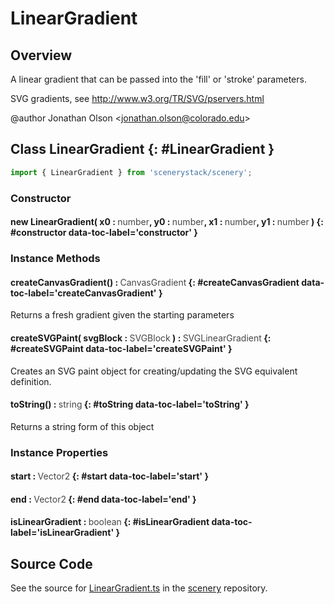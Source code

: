 # LinearGradient

## Overview

A linear gradient that can be passed into the 'fill' or 'stroke' parameters.

SVG gradients, see http://www.w3.org/TR/SVG/pservers.html

@author Jonathan Olson &lt;jonathan.olson@colorado.edu&gt;

## Class LinearGradient {: #LinearGradient }


```js
import { LinearGradient } from 'scenerystack/scenery';
```
### Constructor

#### new LinearGradient( x0 : <span style="font-weight: 400; opacity: 80%;">number</span>, y0 : <span style="font-weight: 400; opacity: 80%;">number</span>, x1 : <span style="font-weight: 400; opacity: 80%;">number</span>, y1 : <span style="font-weight: 400; opacity: 80%;">number</span> ) {: #constructor data-toc-label='constructor' }

### Instance Methods

#### createCanvasGradient() : <span style="font-weight: 400; opacity: 80%;">CanvasGradient</span> {: #createCanvasGradient data-toc-label='createCanvasGradient' }

Returns a fresh gradient given the starting parameters

#### createSVGPaint( svgBlock : <span style="font-weight: 400; opacity: 80%;">SVGBlock</span> ) : <span style="font-weight: 400; opacity: 80%;">SVGLinearGradient</span> {: #createSVGPaint data-toc-label='createSVGPaint' }

Creates an SVG paint object for creating/updating the SVG equivalent definition.

#### toString() : <span style="font-weight: 400; opacity: 80%;">string</span> {: #toString data-toc-label='toString' }

Returns a string form of this object

### Instance Properties

#### start : <span style="font-weight: 400; opacity: 80%;">Vector2</span> {: #start data-toc-label='start' }

#### end : <span style="font-weight: 400; opacity: 80%;">Vector2</span> {: #end data-toc-label='end' }

#### isLinearGradient : <span style="font-weight: 400; opacity: 80%;">boolean</span> {: #isLinearGradient data-toc-label='isLinearGradient' }



## Source Code

See the source for [LinearGradient.ts](https://github.com/phetsims/scenery/blob/main/js/util/LinearGradient.ts) in the [scenery](https://github.com/phetsims/scenery) repository.

